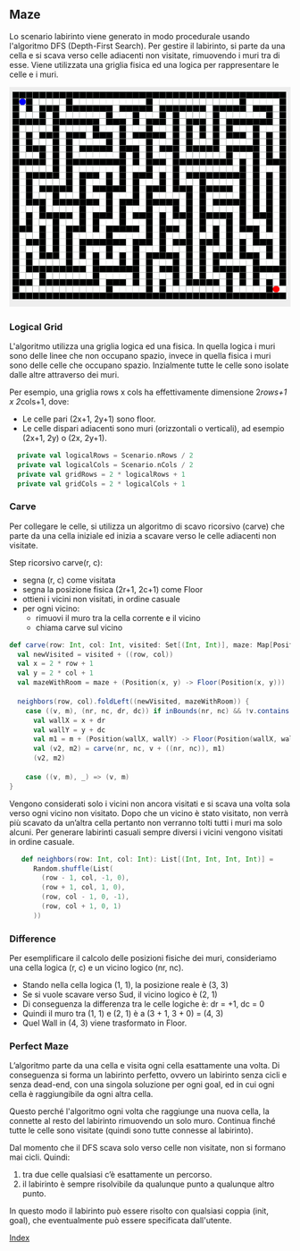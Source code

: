 ## Maze
Lo scenario labirinto viene generato in modo procedurale usando l'algoritmo DFS (Depth-First Search).
Per gestire il labirinto, si parte da una cella e si scava verso celle adiacenti non visitate, rimuovendo i muri tra di esse.
Viene utilizzata una griglia fisica ed una logica per rappresentare le celle e i muri.

<p align="center">
  <img src="../../resources/maze.png" alt="Maze" title="Maze" />
</p>

### Logical Grid
L'algoritmo utilizza una griglia logica ed una fisica. In quella logica i muri sono delle linee che non occupano spazio,
invece in quella fisica i muri sono delle celle che occupano spazio.
Inzialmente tutte le celle sono isolate dalle altre attraverso dei muri.

Per esempio, una griglia rows x cols ha effettivamente dimensione 2*rows+1 x 2*cols+1, dove:
- Le celle pari (2x+1, 2y+1) sono floor. 
- Le celle dispari adiacenti sono muri (orizzontali o verticali), ad esempio (2x+1, 2y) o (2x, 2y+1).

```scala
  private val logicalRows = Scenario.nRows / 2
  private val logicalCols = Scenario.nCols / 2
  private val gridRows = 2 * logicalRows + 1
  private val gridCols = 2 * logicalCols + 1
```


### Carve
Per collegare le celle, si utilizza un algoritmo di scavo ricorsivo (carve) che parte da una cella iniziale 
ed inizia a scavare verso le celle adiacenti non visitate.

Step ricorsivo carve(r, c):
- segna (r, c) come visitata
- segna la posizione fisica (2r+1, 2c+1) come Floor
- ottieni i vicini non visitati, in ordine casuale
- per ogni vicino:
    - rimuovi il muro tra la cella corrente e il vicino
    - chiama carve sul vicino

```scala
def carve(row: Int, col: Int, visited: Set[(Int, Int)], maze: Map[Position, Tile]): (Set[(Int, Int)], Map[Position, Tile]) =
  val newVisited = visited + ((row, col))
  val x = 2 * row + 1
  val y = 2 * col + 1
  val mazeWithRoom = maze + (Position(x, y) -> Floor(Position(x, y)))
  
  neighbors(row, col).foldLeft((newVisited, mazeWithRoom)) {
    case ((v, m), (nr, nc, dr, dc)) if inBounds(nr, nc) && !v.contains((nr, nc)) =>
      val wallX = x + dr
      val wallY = y + dc
      val m1 = m + (Position(wallX, wallY) -> Floor(Position(wallX, wallY)))
      val (v2, m2) = carve(nr, nc, v + ((nr, nc)), m1)
      (v2, m2)
  
    case ((v, m), _) => (v, m)
}
```


Vengono considerati solo i vicini non ancora visitati e si scava una volta sola verso ogni vicino non visitato.
Dopo che un vicino è stato visitato, non verrà più scavato da un’altra cella pertanto non verranno tolti tutti i muri ma solo alcuni.
Per generare labirinti casuali sempre diversi i vicini vengono visitati in ordine casuale.
```scala
   def neighbors(row: Int, col: Int): List[(Int, Int, Int, Int)] =
      Random.shuffle(List(
        (row - 1, col, -1, 0),
        (row + 1, col, 1, 0),
        (row, col - 1, 0, -1),
        (row, col + 1, 0, 1)
      ))
```

### Difference
Per esemplificare il calcolo delle posizioni fisiche dei muri, consideriamo una cella logica (r, c) e un vicino logico (nr, nc).
- Stando nella cella logica (1, 1), la posizione reale è (3, 3)
- Se si vuole scavare verso Sud, il vicino logico è (2, 1)
- Di conseguenza la differenza tra le celle logiche è: dr = +1, dc = 0 
- Quindi il muro tra (1, 1) e (2, 1) è a (3 + 1, 3 + 0) = (4, 3)
- Quel Wall in (4, 3) viene trasformato in Floor.


### Perfect Maze
L’algoritmo parte da una cella e visita ogni cella esattamente una volta.
Di conseguenza si forma un labirinto perfetto, ovvero un labirinto senza cicli e senza dead-end,
con una singola soluzione per ogni goal, ed in cui ogni cella è raggiungibile da ogni altra cella.

Questo perché l'algoritmo ogni volta che raggiunge una nuova cella, la connette al resto del labirinto rimuovendo un solo muro.
Continua finché tutte le celle sono visitate (quindi sono tutte connesse al labirinto).

Dal momento che il DFS scava solo verso celle non visitate, non si formano mai cicli. Quindi:
1. tra due celle qualsiasi c’è esattamente un percorso. 
2. il labirinto è sempre risolvibile da qualunque punto a qualunque altro punto.

In questo modo il labirinto può essere risolto con qualsiasi coppia (init, goal), 
che eventualmente può essere specificata dall'utente.

[Index](../index.md)